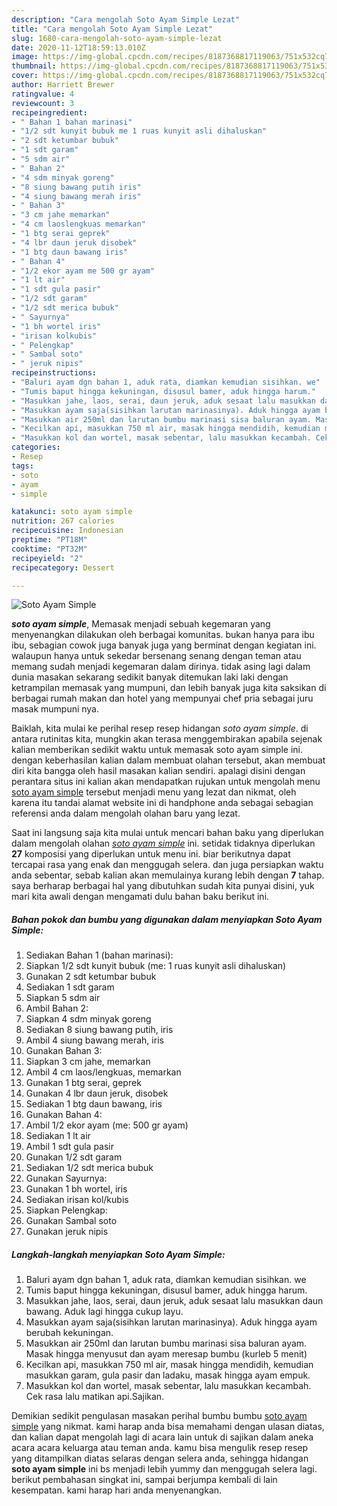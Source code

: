 ```yaml
---
description: "Cara mengolah Soto Ayam Simple Lezat"
title: "Cara mengolah Soto Ayam Simple Lezat"
slug: 1680-cara-mengolah-soto-ayam-simple-lezat
date: 2020-11-12T18:59:13.010Z
image: https://img-global.cpcdn.com/recipes/8187368817119063/751x532cq70/soto-ayam-simple-foto-resep-utama.jpg
thumbnail: https://img-global.cpcdn.com/recipes/8187368817119063/751x532cq70/soto-ayam-simple-foto-resep-utama.jpg
cover: https://img-global.cpcdn.com/recipes/8187368817119063/751x532cq70/soto-ayam-simple-foto-resep-utama.jpg
author: Harriett Brewer
ratingvalue: 4
reviewcount: 3
recipeingredient:
- " Bahan 1 bahan marinasi"
- "1/2 sdt kunyit bubuk me 1 ruas kunyit asli dihaluskan"
- "2 sdt ketumbar bubuk"
- "1 sdt garam"
- "5 sdm air"
- " Bahan 2"
- "4 sdm minyak goreng"
- "8 siung bawang putih iris"
- "4 siung bawang merah iris"
- " Bahan 3"
- "3 cm jahe memarkan"
- "4 cm laoslengkuas memarkan"
- "1 btg serai geprek"
- "4 lbr daun jeruk disobek"
- "1 btg daun bawang iris"
- " Bahan 4"
- "1/2 ekor ayam me 500 gr ayam"
- "1 lt air"
- "1 sdt gula pasir"
- "1/2 sdt garam"
- "1/2 sdt merica bubuk"
- " Sayurnya"
- "1 bh wortel iris"
- "irisan kolkubis"
- " Pelengkap"
- " Sambal soto"
- " jeruk nipis"
recipeinstructions:
- "Baluri ayam dgn bahan 1, aduk rata, diamkan kemudian sisihkan. we"
- "Tumis baput hingga kekuningan, disusul bamer, aduk hingga harum."
- "Masukkan jahe, laos, serai, daun jeruk, aduk sesaat lalu masukkan daun bawang. Aduk lagi hingga cukup layu."
- "Masukkan ayam saja(sisihkan larutan marinasinya). Aduk hingga ayam berubah kekuningan."
- "Masukkan air 250ml dan larutan bumbu marinasi sisa baluran ayam. Masak hingga menyusut dan ayam meresap bumbu (kurleb 5 menit)"
- "Kecilkan api, masukkan 750 ml air, masak hingga mendidih, kemudian masukkan garam, gula pasir dan ladaku, masak hingga ayam empuk."
- "Masukkan kol dan wortel, masak sebentar, lalu masukkan kecambah. Cek rasa lalu matikan api.Sajikan."
categories:
- Resep
tags:
- soto
- ayam
- simple

katakunci: soto ayam simple 
nutrition: 267 calories
recipecuisine: Indonesian
preptime: "PT18M"
cooktime: "PT32M"
recipeyield: "2"
recipecategory: Dessert

---
```



![Soto Ayam Simple](https://img-global.cpcdn.com/recipes/8187368817119063/751x532cq70/soto-ayam-simple-foto-resep-utama.jpg)

<b><i>soto ayam simple</i></b>, Memasak menjadi sebuah kegemaran yang menyenangkan dilakukan oleh berbagai komunitas. bukan hanya para ibu ibu, sebagian cowok juga banyak juga yang berminat dengan kegiatan ini. walaupun hanya untuk sekedar bersenang senang dengan teman atau memang sudah menjadi kegemaran dalam dirinya. tidak asing lagi dalam dunia masakan sekarang sedikit banyak ditemukan laki laki dengan ketrampilan memasak yang mumpuni, dan lebih banyak juga kita saksikan di berbagai rumah makan dan hotel yang mempunyai chef pria sebagai juru masak mumpuni nya.



Baiklah, kita mulai ke perihal resep resep hidangan <i>soto ayam simple</i>. di antara rutinitas kita, mungkin akan terasa menggembirakan apabila sejenak kalian memberikan sedikit waktu untuk memasak soto ayam simple ini. dengan keberhasilan kalian dalam membuat olahan tersebut, akan membuat diri kita bangga oleh hasil masakan kalian sendiri. apalagi disini dengan perantara situs ini kalian akan mendapatkan rujukan untuk mengolah menu <u>soto ayam simple</u> tersebut menjadi menu yang lezat dan nikmat, oleh karena itu tandai alamat website ini di handphone anda sebagai sebagian referensi anda dalam mengolah olahan baru yang lezat.


Saat ini langsung saja kita mulai untuk mencari bahan baku yang diperlukan dalam mengolah olahan <u><i>soto ayam simple</i></u> ini. setidak tidaknya diperlukan <b>27</b> komposisi yang diperlukan untuk menu ini. biar berikutnya dapat tercapai rasa yang enak dan menggugah selera. dan juga persiapkan waktu anda sebentar, sebab kalian akan memulainya kurang lebih dengan <b>7</b> tahap. saya berharap berbagai hal yang dibutuhkan sudah kita punyai disini, yuk mari kita awali dengan mengamati dulu bahan baku berikut ini.

<!--inarticleads1-->

##### Bahan pokok dan bumbu yang digunakan dalam menyiapkan Soto Ayam Simple:

1. Sediakan  Bahan 1 (bahan marinasi):
1. Siapkan 1/2 sdt kunyit bubuk (me: 1 ruas kunyit asli dihaluskan)
1. Gunakan 2 sdt ketumbar bubuk
1. Sediakan 1 sdt garam
1. Siapkan 5 sdm air
1. Ambil  Bahan 2:
1. Siapkan 4 sdm minyak goreng
1. Sediakan 8 siung bawang putih, iris
1. Ambil 4 siung bawang merah, iris
1. Gunakan  Bahan 3:
1. Siapkan 3 cm jahe, memarkan
1. Ambil 4 cm laos/lengkuas, memarkan
1. Gunakan 1 btg serai, geprek
1. Gunakan 4 lbr daun jeruk, disobek
1. Sediakan 1 btg daun bawang, iris
1. Gunakan  Bahan 4:
1. Ambil 1/2 ekor ayam (me: 500 gr ayam)
1. Sediakan 1 lt air
1. Ambil 1 sdt gula pasir
1. Gunakan 1/2 sdt garam
1. Sediakan 1/2 sdt merica bubuk
1. Gunakan  Sayurnya:
1. Gunakan 1 bh wortel, iris
1. Sediakan irisan kol/kubis
1. Siapkan  Pelengkap:
1. Gunakan  Sambal soto
1. Gunakan  jeruk nipis




<!--inarticleads2-->

##### Langkah-langkah menyiapkan Soto Ayam Simple:

1. Baluri ayam dgn bahan 1, aduk rata, diamkan kemudian sisihkan. we
1. Tumis baput hingga kekuningan, disusul bamer, aduk hingga harum.
1. Masukkan jahe, laos, serai, daun jeruk, aduk sesaat lalu masukkan daun bawang. Aduk lagi hingga cukup layu.
1. Masukkan ayam saja(sisihkan larutan marinasinya). Aduk hingga ayam berubah kekuningan.
1. Masukkan air 250ml dan larutan bumbu marinasi sisa baluran ayam. Masak hingga menyusut dan ayam meresap bumbu (kurleb 5 menit)
1. Kecilkan api, masukkan 750 ml air, masak hingga mendidih, kemudian masukkan garam, gula pasir dan ladaku, masak hingga ayam empuk.
1. Masukkan kol dan wortel, masak sebentar, lalu masukkan kecambah. Cek rasa lalu matikan api.Sajikan.




Demikian sedikit pengulasan masakan perihal bumbu bumbu <u>soto ayam simple</u> yang nikmat. kami harap anda bisa memahami dengan ulasan diatas, dan kalian dapat mengolah lagi di acara lain untuk di sajikan dalam aneka acara acara keluarga atau teman anda. kamu bisa mengulik resep resep yang ditampilkan diatas selaras dengan selera anda, sehingga hidangan <b>soto ayam simple</b> ini bs menjadi lebih yummy dan menggugah selera lagi. berikut pembahasan singkat ini, sampai berjumpa kembali di lain kesempatan. kami harap hari anda menyenangkan.
